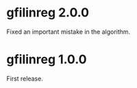 # gfilinreg 2.0.0

Fixed an important mistake in the algorithm.


# gfilinreg 1.0.0

First release.
